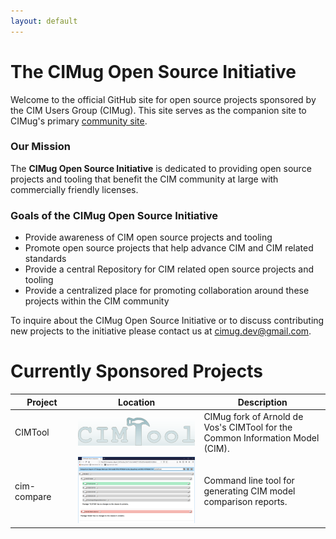 ```yaml
---
layout: default
---
```


# The CIMug Open Source Initiative

Welcome to the official GitHub site for open source projects sponsored by the CIM Users Group (CIMug).  This site serves as the companion site to CIMug's primary [community site](https://cimug.ucaiug.org/).


### Our Mission

The **CIMug Open Source Initiative** is dedicated to providing open source projects and tooling that benefit the CIM community at large with commercially friendly licenses.

### Goals of the CIMug Open Source Initiative

- Provide awareness of CIM open source projects and tooling
- Promote open source projects that help advance CIM and CIM related standards
- Provide a central Repository for CIM related open source projects and tooling
- Provide a centralized place for promoting collaboration around these projects within the CIM community

To inquire about the CIMug Open Source Initiative or to discuss contributing new projects to the initiative please contact us at [cimug.dev@gmail.com](mailto:cimug.dev@gmail.com?subject=[CIMug&20Open&20Source&20Admin]&20Open&20Source&20Initiatives).

# Currently Sponsored Projects

<style>
table th:first-of-type {
    width: 20%;
}
table th:nth-of-type(2) {
    width: 40%;
}
table th:nth-of-type(3) {
    width: 40%;
}
</style>

 Project | Location | Description  
---------|---------|---------
 CIMTool|<a href="CIMTool"><img src="/assets/img/cimtool-logo.png" alt="CIMTool" width="100%" height="100%"/></a>| CIMug fork of Arnold de Vos's CIMTool for the Common Information Model (CIM).     
 cim-compare|<a href="cim-compare"><img src="/assets/img/cim-compare-logo.png" alt="cim-compare" width="100%" height="100%"/>| Command line tool for generating CIM model comparison reports.
